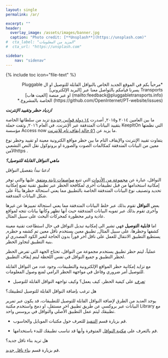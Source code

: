 ```yaml
---
layout: single
permalink: /ar/

excerpt: ""
header:
  overlay_image: /assets/images/banner.jpg
  caption: "Photo credit: [**Unsplash**](https://unsplash.com)"
#  cta_label: "المزيد من المعلومات"
#  cta_url: "https://unsplash.com"

sidebar:
    nav: "sidenav"
---
```

{% include toc icon="file-text" %}
<p dir='rtl' align='right'>
*مرحباً بكم في الموقع الجديد الخاص بالنواقل القابلة للتوصيل او ال Pluggable Transports يسرنا قيامكم بالتواصل معنا عبر [البريد الإلكتروني](mailto:feedback@pluggabletransports.info) او عبر منصة [الغيت هاب](https://github.com/OpenInternet/PT-website/issues) الخاصة بالمشروع.*

***ازدياد حظر وتقييد الإنترنت***

ما بين العامين ٢٠١٤ و٢٠١٥, أصدرت [١٤ دولة قوانين جديدة](https://freedomhouse.org/report/freedom-net/freedom-net-2015) تزيد من سلطاتها الخاصة بتقييد البيانات المتدفقة عبر الإنترنت. في العام ٢٠١٦, وثقت حملة KeepItOn التي نظمتها مؤسسة Access now ما يزيد عن [٥٦ حالة إيقاف تام للإنترنت](https://www.accessnow.org/keepiton/).

يتفاوت تقييد الإنترنت والإيقاف التام ما بين حظر مواقع الكترونية معينة او تقييد وحظر نوع معين من البيانات المتدفقة كمكالمات الصوت والصورة او بروتوكول نقل النص التشعبي الآمنhttps .

***ماهي النواقل القابلة للتوصيل؟***

*دعنا نبدأ بتفصيل النواقل!*

النواقل، عبارة عن [مجموعة من الأدوات](https://www.pluggabletransports.info/ar/transports/) التي تتبع [مواصفات ثابتة ومتفق](https://www.pluggabletransports.info/ar/spec/) عليها والتي توفر إمكانية استخدامها من قبل تطبيقات أخرى لمكافحة الحظر عبر تطبيق تقنية تمنع إمكانية تحديد وتصنيف نوع البيانات المتدفقة الخاصة بالتطبيق مما يعني استحالة حظرها بناءً على شكل البيانات المتدفقة.

بعض **النواقل** تقوم بذلك عبر خلط البيانات المتدفقة مما يعني استحالة تمييزها عن غيرها وأخرى تقوم بذلك عبر تمويه البيانات المتدفقة حيث أنها تظهر وكأنها بيانات تتجه لمواقع عادية وغير محظورة كمحركات البحث على سبيل المثال.

اما **قابلية التوصيل** فهي تشير الى إمكانية تبديل النواقل في حال استطاعت تقنية معينة كشفها وحظرها، على سبيل المثال, تطبيق معين يستخدم ناقل معين تم كشفه و حظره, يستطيع التطبيق الانتقال للعمل على ناقل أخر فوراً بدون الحاجة لتغير الكود المصدري او بنية التطبيق لتجاوز الحظر.

عملياً، ليتم حظر تطبيق يستخدم مجموعة من النواقل، تحتاج الجهة التي تفرض الحظر لحظر التطبيق و جميع النواقل في نفس اللحظة ليتم إيقاف التطبيق.

مع تزايد إمكانية حظر المواقع الإلكترونية والتطبيقات، وجود عدد من النواقل القابلة للتوصيل أمر ضروري وفاعل في مواجهة الحظر الرامي لمنع وصول المعلومات.

-   [*تعرف*](https://www.pluggabletransports.info/ar/how/) على كيفية الحظر، كيف يعمل؟ وكيف تواجهه النواقل القابلة للتوصيل

هل ترغب بإضافة النواقل القابلة للتوصيل لتطبيقك؟

يوجد العديد من الطرق لإضافة النواقل القابلة للتوصيل للتطبيقات، قد يكون عبر تمرير البيانات عبر بروكسي عن طريق تطبيق اخر مستقل، او دمج واستخدم مكتبة Library مع تطبيقك ليتم عمل التطبيق الأصلي والنواقل في بروسس واحد.

-   قم بزيارة قسم [التنفيذ](https://www.pluggabletransports.info/ar/implement/) للتعرف حول مكتبات الموبايل والحاسوب.

-   قم بالتعرف على [مكتبة النواقل](https://www.pluggabletransports.info/ar/transports/) المتوفرة وأيها قد تناسب تطبيقك للبدء باستخدامها.

هل تريد بناء ناقل جديد؟

قم بزيارة قسم [بناء ناقل جديد](https://www.pluggabletransports.info/ar/build/).
</p>
